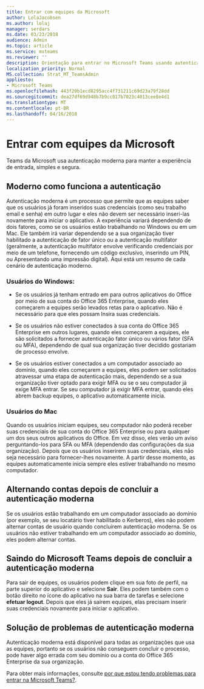 ```yaml
---
title: Entrar com equipes da Microsoft
author: LolaJacobsen
ms.author: lolaj
manager: serdars
ms.date: 03/23/2018
audience: Admin
ms.topic: article
ms.service: msteams
ms.reviewer: ''
description: Orientação para entrar no Microsoft Teams usando autenticação moderna.
localization_priority: Normal
MS.collection: Strat_MT_TeamsAdmin
appliesto:
- Microsoft Teams
ms.openlocfilehash: 443f20b1ecd8295acc4f731211c69d23a79f28dd
ms.sourcegitcommit: dea27df69d948b7b9cc017b7023c4013cee8e4d1
ms.translationtype: MT
ms.contentlocale: pt-BR
ms.lasthandoff: 04/16/2018
---
```

<a name="sign-in-to-microsoft-teams"></a>Entrar com equipes da Microsoft
==========================

Teams da Microsoft usa autenticação moderna para manter a experiência de entrada, simples e segura.

## <a name="how-modern-authentication-works"></a>Moderno como funciona a autenticação

Autenticação moderna é um processo que permite que as equipes saber que os usuários já foram inseridos suas credenciais (como seu trabalho email e senha) em outro lugar e eles não devem ser necessário inseri-las novamente para iniciar o aplicativo. A experiência variará dependendo de dois fatores, como se os usuários estão trabalhando no Windows ou em um Mac. Ele também irá variar dependendo se a sua organização tiver habilitado a autenticação de fator único ou a autenticação multifator (geralmente, a autenticação multifator envolve verificando credenciais por meio de um telefone, fornecendo um código exclusivo, inserindo um PIN, ou Apresentando uma impressão digital). Aqui está um resumo de cada cenário de autenticação moderno.

### <a name="windows-users"></a>Usuários do Windows: 

- Se os usuários já tenham entrado em para outros aplicativos do Office por meio de sua conta do Office 365 Enterprise, quando eles começarem a equipes serão levados retas para o aplicativo. Não é necessário para que eles possam Insira suas credenciais.

- Se os usuários não estiver conectados à sua conta do Office 365 Enterprise em outros lugares, quando eles começarem a equipes, ele são solicitados a fornecer autenticação fator único ou vários fator (SFA ou MFA), dependendo de qual sua organização tiver decidido gostariam de processo envolve.

- Se os usuários estiver conectados a um computador associado ao domínio, quando eles começarem a equipes, eles podem ser solicitados atravessar uma etapa de autenticação mais, dependendo se a sua organização tiver optado para exigir MFA ou se o seu computador já exige MFA entrar. Se seu computador já exigir MFA entrar, quando eles abrem backup equipes, o aplicativo automaticamente inicia.

### <a name="mac-users"></a>Usuários do Mac 

Quando os usuários iniciam equipes, seu computador não poderá receber suas credenciais de sua conta do Office 365 Enterprise ou para qualquer um dos seus outros aplicativos do Office. Em vez disso, eles verão um aviso perguntando-los para SFA ou MFA (dependendo das configurações da sua organização). Depois que os usuários inserirem suas credenciais, eles não seja necessário para fornecer-lhes novamente. A partir desse momento, as equipes automaticamente inicia sempre eles estiver trabalhando no mesmo computador.

## <a name="switching-accounts-after-completing-modern-authentication"></a>Alternando contas depois de concluir a autenticação moderna

Se os usuários estão trabalhando em um computador associado ao domínio (por exemplo, se seu locatário tiver habilitado o Kerberos), eles não podem alternar contas de usuário quando concluírem autenticação moderna. Se os usuários não estiver trabalhando em um computador associado ao domínio, eles podem alternar contas.

## <a name="signing-out-of-microsoft-teams-after-completing-modern-authentication"></a>Saindo do Microsoft Teams depois de concluir a autenticação moderna

Para sair de equipes, os usuários podem clique em sua foto de perfil, na parte superior do aplicativo e selecione **Sair**. Eles podem também com o botão direito no ícone do aplicativo na sua barra de tarefas e selecione **efetuar logout**. Depois que eles já saírem equipes, elas precisam inserir suas credenciais novamente para iniciar o aplicativo.

## <a name="troubleshooting-modern-authentication"></a>Solução de problemas de autenticação moderna

Autenticação moderna está disponível para todas as organizações que usa as equipes, portanto se os usuários não conseguem concluir o processo, pode haver algo errada com seu domínio ou a conta do Office 365 Enterprise da sua organização. 

Para obter mais informações, consulte [por que estou tendo problemas para entrar na Microsoft Teams?](https://support.office.com/en-US/article/why-am-i-having-trouble-signing-in-to-microsoft-teams-a02f683b-61a3-4008-9447-ee60c5593b0f).

